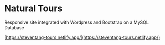 # Natural Tours

Responsive site integrated with Wordpress and Bootstrap on a MySQL Database

[https://steventang-tours.netlify.app/](https://steventang-tours.netlify.app/)
